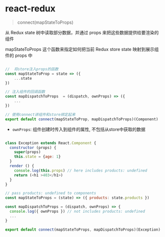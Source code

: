 
# react-redux

> connect(mapStateToProps)

从 Redux state 树中读取部分数据，并通过 props 来把这些数据提供给要渲染的组件

mapStateToProps 这个函数来指定如何把当前 Redux store state 映射到展示组件的 props 中




```javascript

//  将store注入props的函数
const mapStateToProp = state => ({
    ...state
})

// 注入组件的回调函数
const mapDispatchToProps  = (dispatch, ownProps) => ({
    ...
})

// 使用connect讲组件和store绑定起来
export default connect(mapStateToProp, mapDispatchToProps)(Component)


```

- `ownProps`: 组件创建时传入到组件的属性, 不包括从store中获取的数据

```javascript

class Exception extends React.Component {
  constructor (props) {
    super(props)
    this.state = {age: 1}
  }
  render () {
    console.log(this.props) // here includes products: undefined
    return (<h1 >403</h1>)
  }
}

// pass products: undefined to components
const mapStateToProps = (state) => ({ products: state.products }) 

const mapDispatchToProps = (dispatch, ownProps) => {
  console.log({ ownProps }) // not includes products: undefined
  ...
}

export default connect(mapStateToProps, mapDispatchToProps)(Exception)
```

